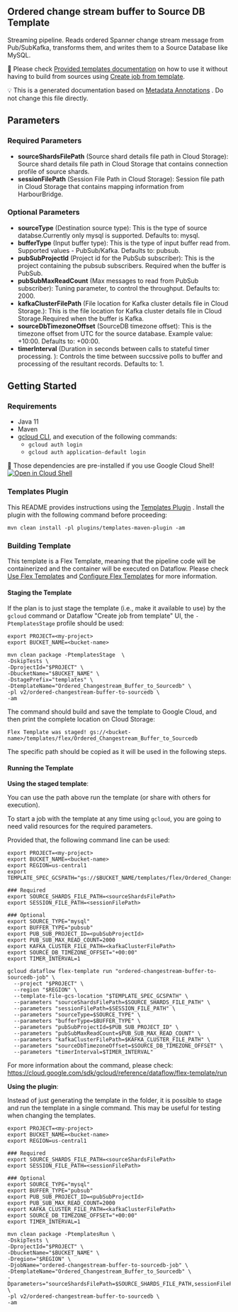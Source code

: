 Ordered change stream buffer to Source DB Template
---
Streaming pipeline. Reads ordered Spanner change stream message from Pub/SubKafka, transforms them, and writes them to a Source Database like MySQL.

:memo: Please check [Provided templates documentation](https://cloud.google.com/dataflow/docs/guides/templates/provided/ordered-changestream-buffer-to-sourcedb)
on how to use it without having to build from sources using [Create job from template](https://console.cloud.google.com/dataflow/createjob?template=Ordered_Changestream_Buffer_to_Sourcedb).


:bulb: This is a generated documentation based
on [Metadata Annotations](https://github.com/GoogleCloudPlatform/DataflowTemplates#metadata-annotations)
. Do not change this file directly.

## Parameters

### Required Parameters

* **sourceShardsFilePath** (Source shard details file path in Cloud Storage): Source shard details file path in Cloud Storage that contains connection profile of source shards.
* **sessionFilePath** (Session File Path in Cloud Storage): Session file path in Cloud Storage that contains mapping information from HarbourBridge.

### Optional Parameters

* **sourceType** (Destination source type): This is the type of source databse.Currently only mysql is supported. Defaults to: mysql.
* **bufferType** (Input buffer type): This is the type of input buffer read from. Supported values - PubSub/Kafka. Defaults to: pubsub.
* **pubSubProjectId** (Project id for the PubSub subscriber): This is the project containing the pubsub subscribers. Required when the buffer is PubSub.
* **pubSubMaxReadCount** (Max messages to read from PubSub subscriber): Tuning parameter, to control the throughput. Defaults to: 2000.
* **kafkaClusterFilePath** (File location for Kafka cluster details file in Cloud Storage.): This is the file location for Kafka cluster details file in Cloud Storage.Required when the buffer is Kafka.
* **sourceDbTimezoneOffset** (SourceDB timezone offset): This is the timezone offset from UTC for the source database. Example value: +10:00. Defaults to: +00:00.
* **timerInterval** (Duration in seconds between calls to stateful timer processing. ): Controls the time between succssive polls to buffer and processing of the resultant records. Defaults to: 1.



## Getting Started

### Requirements

* Java 11
* Maven
* [gcloud CLI](https://cloud.google.com/sdk/gcloud), and execution of the
  following commands:
  * `gcloud auth login`
  * `gcloud auth application-default login`

:star2: Those dependencies are pre-installed if you use Google Cloud Shell!
[![Open in Cloud Shell](http://gstatic.com/cloudssh/images/open-btn.svg)](https://console.cloud.google.com/cloudshell/editor?cloudshell_git_repo=https%3A%2F%2Fgithub.com%2FGoogleCloudPlatform%2FDataflowTemplates.git&cloudshell_open_in_editor=/v2/ordered-changestream-buffer-to-sourcedb/src/main/java/com/google/cloud/teleport/v2/templates/OrderedChangestreamBufferToSourceDb.java)

### Templates Plugin

This README provides instructions using
the [Templates Plugin](https://github.com/GoogleCloudPlatform/DataflowTemplates#templates-plugin)
. Install the plugin with the following command before proceeding:

```shell
mvn clean install -pl plugins/templates-maven-plugin -am
```

### Building Template

This template is a Flex Template, meaning that the pipeline code will be
containerized and the container will be executed on Dataflow. Please
check [Use Flex Templates](https://cloud.google.com/dataflow/docs/guides/templates/using-flex-templates)
and [Configure Flex Templates](https://cloud.google.com/dataflow/docs/guides/templates/configuring-flex-templates)
for more information.

#### Staging the Template

If the plan is to just stage the template (i.e., make it available to use) by
the `gcloud` command or Dataflow "Create job from template" UI,
the `-PtemplatesStage` profile should be used:

```shell
export PROJECT=<my-project>
export BUCKET_NAME=<bucket-name>

mvn clean package -PtemplatesStage  \
-DskipTests \
-DprojectId="$PROJECT" \
-DbucketName="$BUCKET_NAME" \
-DstagePrefix="templates" \
-DtemplateName="Ordered_Changestream_Buffer_to_Sourcedb" \
-pl v2/ordered-changestream-buffer-to-sourcedb \
-am
```

The command should build and save the template to Google Cloud, and then print
the complete location on Cloud Storage:

```
Flex Template was staged! gs://<bucket-name>/templates/flex/Ordered_Changestream_Buffer_to_Sourcedb
```

The specific path should be copied as it will be used in the following steps.

#### Running the Template

**Using the staged template**:

You can use the path above run the template (or share with others for execution).

To start a job with the template at any time using `gcloud`, you are going to
need valid resources for the required parameters.

Provided that, the following command line can be used:

```shell
export PROJECT=<my-project>
export BUCKET_NAME=<bucket-name>
export REGION=us-central1
export TEMPLATE_SPEC_GCSPATH="gs://$BUCKET_NAME/templates/flex/Ordered_Changestream_Buffer_to_Sourcedb"

### Required
export SOURCE_SHARDS_FILE_PATH=<sourceShardsFilePath>
export SESSION_FILE_PATH=<sessionFilePath>

### Optional
export SOURCE_TYPE="mysql"
export BUFFER_TYPE="pubsub"
export PUB_SUB_PROJECT_ID=<pubSubProjectId>
export PUB_SUB_MAX_READ_COUNT=2000
export KAFKA_CLUSTER_FILE_PATH=<kafkaClusterFilePath>
export SOURCE_DB_TIMEZONE_OFFSET="+00:00"
export TIMER_INTERVAL=1

gcloud dataflow flex-template run "ordered-changestream-buffer-to-sourcedb-job" \
  --project "$PROJECT" \
  --region "$REGION" \
  --template-file-gcs-location "$TEMPLATE_SPEC_GCSPATH" \
  --parameters "sourceShardsFilePath=$SOURCE_SHARDS_FILE_PATH" \
  --parameters "sessionFilePath=$SESSION_FILE_PATH" \
  --parameters "sourceType=$SOURCE_TYPE" \
  --parameters "bufferType=$BUFFER_TYPE" \
  --parameters "pubSubProjectId=$PUB_SUB_PROJECT_ID" \
  --parameters "pubSubMaxReadCount=$PUB_SUB_MAX_READ_COUNT" \
  --parameters "kafkaClusterFilePath=$KAFKA_CLUSTER_FILE_PATH" \
  --parameters "sourceDbTimezoneOffset=$SOURCE_DB_TIMEZONE_OFFSET" \
  --parameters "timerInterval=$TIMER_INTERVAL"
```

For more information about the command, please check:
https://cloud.google.com/sdk/gcloud/reference/dataflow/flex-template/run


**Using the plugin**:

Instead of just generating the template in the folder, it is possible to stage
and run the template in a single command. This may be useful for testing when
changing the templates.

```shell
export PROJECT=<my-project>
export BUCKET_NAME=<bucket-name>
export REGION=us-central1

### Required
export SOURCE_SHARDS_FILE_PATH=<sourceShardsFilePath>
export SESSION_FILE_PATH=<sessionFilePath>

### Optional
export SOURCE_TYPE="mysql"
export BUFFER_TYPE="pubsub"
export PUB_SUB_PROJECT_ID=<pubSubProjectId>
export PUB_SUB_MAX_READ_COUNT=2000
export KAFKA_CLUSTER_FILE_PATH=<kafkaClusterFilePath>
export SOURCE_DB_TIMEZONE_OFFSET="+00:00"
export TIMER_INTERVAL=1

mvn clean package -PtemplatesRun \
-DskipTests \
-DprojectId="$PROJECT" \
-DbucketName="$BUCKET_NAME" \
-Dregion="$REGION" \
-DjobName="ordered-changestream-buffer-to-sourcedb-job" \
-DtemplateName="Ordered_Changestream_Buffer_to_Sourcedb" \
-Dparameters="sourceShardsFilePath=$SOURCE_SHARDS_FILE_PATH,sessionFilePath=$SESSION_FILE_PATH,sourceType=$SOURCE_TYPE,bufferType=$BUFFER_TYPE,pubSubProjectId=$PUB_SUB_PROJECT_ID,pubSubMaxReadCount=$PUB_SUB_MAX_READ_COUNT,kafkaClusterFilePath=$KAFKA_CLUSTER_FILE_PATH,sourceDbTimezoneOffset=$SOURCE_DB_TIMEZONE_OFFSET,timerInterval=$TIMER_INTERVAL" \
-pl v2/ordered-changestream-buffer-to-sourcedb \
-am
```
